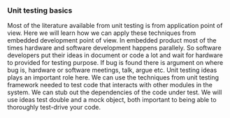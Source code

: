 ### Unit testing basics
Most of the literature available from unit testing is from application point of view. Here we will learn how we can apply these techniques from embedded development point of view. In embedded product most of the times hardware and software development happens parallely. So software developers put their ideas in document or code a lot and wait for hardware to provided for testing purpose. If bug is found there is argument on where bug is, hardware or software meetings, talk, argue etc. Unit testing ideas plays an important role here. We can use the techniques from unit testing framework needed to test code that interacts with other modules in the system. We can stub out the dependencies of the code under test. We will use ideas test double and a mock object, both important to being able to thoroughly test-drive your code.

